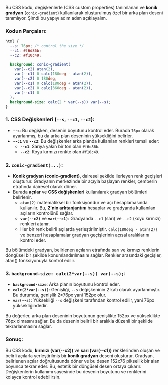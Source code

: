 Bu CSS kodu, değişkenlerle (CSS custom properties) tanımlanan ve **konik gradyan** (`conic-gradient`) kullanılarak oluşturulmuş özel bir arka plan deseni tanımlıyor. Şimdi bu yapıyı adım adım açıklayalım.

### Kodun Parçaları:

```css
html {
  --s: 76px; /* control the size */
  --c1: #f6d86b;
  --c2: #f10c49;

  background: conic-gradient(
    var(--c2) atan(2),
    var(--c1) 0 calc(180deg - atan(2)),
    var(--c2) 0 180deg,
    var(--c1) 0 calc(180deg + atan(2)),
    var(--c2) 0 calc(360deg - atan(2)),
    var(--c1) 0
  );
  background-size: calc(2 * var(--s)) var(--s);
}
```

### 1. **CSS Değişkenleri (`--s`, `--c1`, `--c2`)**:

- **`--s`**: Bu değişken, desenin boyutunu kontrol eder. Burada `76px` olarak ayarlanmış, bu da arka plan deseninin yüksekliğini belirler.
- **`--c1`** ve **`--c2`**: Bu değişkenler arka planda kullanılan renkleri temsil eder:
  - **`--c1`**: Sarıya yakın bir ton olan `#f6d86b`.
  - **`--c2`**: Koyu kırmızı renkte olan `#f10c49`.

### 2. **`conic-gradient(...)`**:

- **Konik gradyan (conic-gradient)**, dairesel şekilde ilerleyen renk geçişleri oluşturur. Gradyanın merkezinde bir açıyla başlayan renkler, çemberin etrafında dairesel olarak döner.
- Burada **açılar** ve **CSS değişkenleri** kullanılarak gradyan bölümleri belirlenir.
  - `atan(2)` matematiksel bir fonksiyondur ve açı hesaplamasında kullanılır. Bu, **2'nin arktanjantını** hesaplar ve gradyanda kullanılan açıların kontrolünü sağlar.
  - **`var(--c2)`** ve **`var(--c1)`**: Gradyanda `--c1` (sarı) ve `--c2` (koyu kırmızı) renkleri atanır.
  - Her bir renk belirli açılarda yerleştirilmiştir. `calc(180deg - atan(2))` ve benzeri hesaplamalar gradyan geçişlerinin açısal aralıklarını kontrol eder.

Bu bölümdeki gradyan, belirlenen açıların etrafında sarı ve kırmızı renklerin döngüsel bir şekilde konumlandırılmasını sağlar. Renkler arasındaki geçişler, atan() fonksiyonuyla kontrol edilir.

### 3. **`background-size: calc(2*var(--s)) var(--s);`**:

- **`background-size`**: Arka planın boyutunu kontrol eder.
- **`calc(2*var(--s))`**: Genişliği, `--s` değişkeninin 2 katı olarak ayarlanmıştır. Bu durumda, genişlik 2\*76px yani 152px olur.
- **`var(--s)`**: Yüksekliği `--s` değişkeni tarafından kontrol edilir, yani 76px yüksekliğindedir.

Bu değerler, arka plan deseninin boyutunun genişlikte 152px ve yükseklikte 76px olmasını sağlar. Bu da desenin belirli bir aralıkla düzenli bir şekilde tekrarlanmasını sağlar.

### Sonuç:

Bu CSS kodu, **kırmızı (var(--c2))** ve **sarı (var(--c1))** renklerinden oluşan ve belirli açılarla yerleştirilmiş bir **konik gradyan** deseni oluşturur. Gradyan, belirlenen açılar doğrultusunda döner ve bu desen 152x76 piksellik bir alan boyunca tekrar eder. Bu, estetik bir döngüsel desen ortaya çıkarır. Değişkenlerin kullanımı sayesinde bu desenin boyutunu ve renklerini kolayca kontrol edebilirsin.
